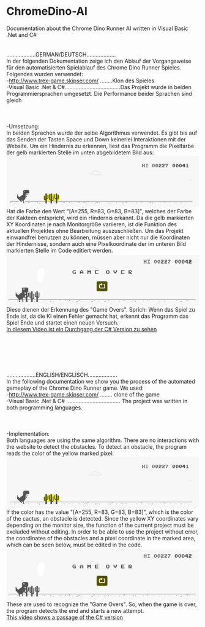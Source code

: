 # ChromeDino-AI
 Documentation about the Chrome Dino Runner AI written in Visual Basic .Net and C#<br />
<br />
<br />
...................GERMAN/DEUTSCH...................
<br />
In der folgenden Dokumentation zeige ich den Ablauf der Vorgangsweise für den automatisierten Spielablauf des Chrome Dino Runner Spieles.
Folgendes wurden verwendet:<br />
-http://www.trex-game.skipser.com/ ........Klon des Spieles<br />
-Visual Basic .Net & C#....................................Das Projekt wurde in beiden Programmiersprachen umgesetzt. Die Performance beider Sprachen sind gleich<br />
<br />
<br />
<br />
-Umsetzung:<br />
In beiden Sprachen wurde der selbe Algorithmus verwendet. Es gibt bis auf das Senden der Tasten Space und Down keinerlei Interaktionen mit der Website. Um ein Hindernis zu erkennen, liest das Programm die Pixelfarbe der gelb markierten Stelle im unten abgebildetem Bild aus:<br />
![Alt text](https://github.com/louis-e/ChromeDino-AI/blob/master/ki1.PNG "Die Stelle der auszulesenden Pixel sind gelb markiert") <br />
Hat die Farbe den Wert "[A=255, R=83, G=83, B=83]", welches der Farbe der Kakteen entspricht, wird ein Hindernis erkannt.
Da die gelb markierten XY Koordinaten je nach Monitorgröße variieren, ist die Funktion des aktuellen Projektes ohne Bearbeitung auszuschließen. Um das Projekt einwandfrei benutzen zu können, müssen aber nicht nur die Koordinaten der Hindernisse, sondern auch eine Pixelkoordinate der im unteren Bild markierten Stelle im Code editiert werden.<br />
![Alt text](https://github.com/louis-e/ChromeDino-AI/blob/master/ki2.PNG "Die Stelle der auszulesenden Pixel sind gelb markiert") <br />
Diese dienen der Erkennung des "Game Overs". Sprich: Wenn das Spiel zu Ende ist, da die KI einen Fehler gemacht hat, erkennt das Programm das Spiel Ende und startet einen neuen Versuch. <br />
[In diesem Video ist ein Durchgang der C# Version zu sehen](https://www.youtube.com/watch?v=0_pkAlh1k1Y)<br />
<br />
<br />
<br />
<br />
<br />
<br />
...................ENGLISH/ENGLISCH...................
<br />
In the following documentation we show you the process of the automated gameplay of the Chrome Dino Runner game. We used:<br />
-http://www.trex-game.skipser.com/ ........ clone of the game<br />
-Visual Basic .Net & C# ................................... The project was written in both programming languages. <br />
<br />
<br />
<br />
-Implementation:<br />
Both languages are using the same algorithm. There are no interactions with the website to detect the obstacles. To detect an obstacle, the program reads the color of the yellow marked pixel:
![Alt text](https://github.com/louis-e/ChromeDino-AI/blob/master/ki1.PNG "The location of the pixels to be read are marked in yellow") <br />
If the color has the value "[A=255, R=83, G=83, B=83]", which is the color of the cactus, an obstacle is detected. Since the yellow XY coordinates vary depending on the monitor size, the function of the current project must be excluded without editing. 
In order to be able to use the project without error, the coordinates of the obstacles and a pixel coordinate in the marked area, which can be seen below, must be edited in the code.
![Alt text](https://github.com/louis-e/ChromeDino-AI/blob/master/ki2.PNG "The location of the pixels to be read are marked in yellow") <br />
These are used to recognize the "Game Overs". So, when the game is over, the program detects the end and starts a new attempt.<br />
[This video shows a passage of the C# version](https://www.youtube.com/watch?v=0_pkAlh1k1Y)<br />
